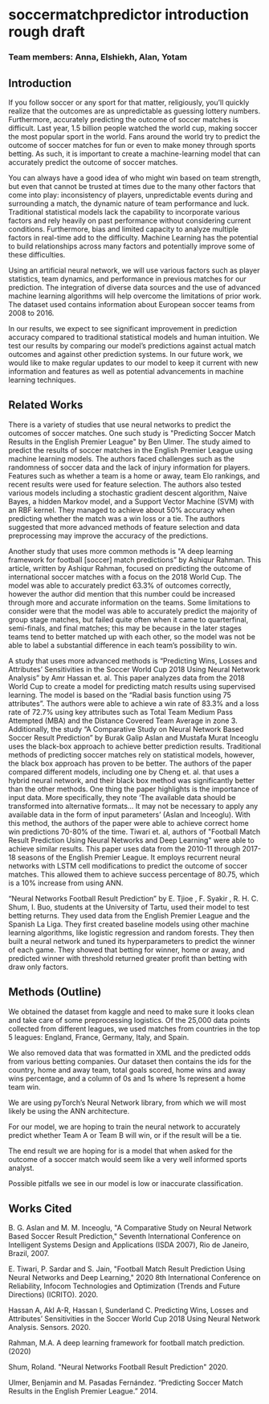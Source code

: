 # soccermatchpredictor introduction rough draft

### Team members: Anna, Elshiekh, Alan, Yotam

## Introduction

If you follow soccer or any sport for that matter, religiously, you’ll quickly realize that the outcomes are as unpredictable as guessing lottery numbers. Furthermore, accurately predicting the outcome of soccer matches is difficult. Last year, 1.5 billion people watched the world cup, making soccer the most popular sport in the world. Fans around the world try to predict the outcome of soccer matches for fun or even to make money through sports betting. As such, it is important to create a machine-learning model that can accurately predict the outcome of soccer matches. 

You can always have a good idea of who might win based on team strength, but even that cannot be trusted at times due to the many other factors that come into play: inconsistency of players, unpredictable events during and surrounding a match, the dynamic nature of team performance and luck. Traditional statistical models lack the capability to incorporate various factors and rely heavily on past performance without considering current conditions. Furthermore, bias and limited capacity to analyze multiple factors in real-time add to the difficulty. Machine Learning has the potential to build relationships across many factors and potentially improve some of these difficulties.

Using an artificial neural network, we will use various factors such as player statistics, team dynamics, and performance in previous matches for our prediction. The integration of diverse data sources and the use of advanced machine learning algorithms will help overcome the limitations of prior work. The dataset used contains information about European soccer teams from 2008 to 2016.

In our results, we expect to see significant improvement in prediction accuracy compared to traditional statistical models and human intuition. We test our results by comparing our model’s predictions against actual match outcomes and against other prediction systems. In our future work, we would like to make regular updates to our model to keep it current with new information and features as well as potential advancements in machine learning techniques. 

## Related Works

There is a variety of studies that use neural networks to predict the outcomes of soccer matches. One such study is "Predicting Soccer Match Results in the English Premier League" by Ben Ulmer. The study aimed to predict the results of soccer matches in the English Premier League using machine learning models. The authors faced challenges such as the randomness of soccer data and the lack of injury information for players. Features such as whether a team is a home or away, team Elo rankings, and recent results were used for feature selection. The authors also tested various models including a stochastic gradient descent algorithm, Naive Bayes, a hidden Markov model, and a Support Vector Machine (SVM) with an RBF kernel. They managed to achieve about 50% accuracy when predicting whether the match was a win loss or a tie. The authors suggested that more advanced methods of feature selection and data preprocessing may improve the accuracy of the predictions. 

Another study that uses more common methods is "A deep learning framework for football [soccer] match predictions” by Ashiqur Rahman. This article, written by Ashiqur Rahman, focused on predicting the outcome of international soccer matches with a focus on the 2018 World Cup. The model was able to accurately predict 63.3% of outcomes correctly, however the author did mention that this number could be increased through more and accurate information on the teams. Some limitations to consider were that the model was able to accurately predict the majority of group stage matches, but failed quite often when it came to quarterfinal, semi-finals, and final matches; this may be because in the later stages teams tend to better matched up with each other, so the model was not be able to label a substantial difference in each team’s possibility to win.

A study that uses more advanced methods is “Predicting Wins, Losses and Attributes’ Sensitivities in the Soccer World Cup 2018 Using Neural Network Analysis” by Amr Hassan et. al. This paper analyzes data from the 2018 World Cup to create a model for predicting match results using supervised learning. The model is based on the “Radial basis function using 75 attributes”. The authors were able to achieve a win rate of 83.3% and a loss rate of 72.7% using key attributes such as Total Team Medium Pass Attempted (MBA) and the Distance Covered Team Average in zone 3. Additionally, the study “A Comparative Study on Neural Network Based Soccer Result Prediction” by Burak Galip Aslan and Mustafa Murat Inceoglu uses the black-box approach to achieve better prediction results. Traditional methods of predicting soccer matches rely on statistical models, however, the black box approach has proven to be better. The authors of the paper compared different models, including one by Cheng et. al. that uses a hybrid neural network, and their black box method was significantly better than the other methods. One thing the paper highlights is the importance of input data. More specifically, they note ‘The available data should be transformed into alternative formats… It may not be necessary to apply any available data in the form of input parameters’ (Aslan and Inceoglu). With this method, the authors of the paper were able to achieve correct home win predictions 70-80% of the time. Tiwari et. al, authors of "Football Match Result Prediction Using Neural Networks and Deep Learning" were able to achieve similar results. This paper uses data from the 2010-11 through 2017-18 seasons of the English Premier League. It employs recurrent neural networks with LSTM cell modifications to predict the outcome of soccer matches. This allowed them to achieve success percentage of 80.75, which is a 10% increase from using ANN.

 “Neural Networks Football Result Prediction” by E. Tjioe , F. Syakir , R. H. C. Shum, I. Buo, students at the University of Tartu, used their model to test betting returns. They used data from the English Premier League and the Spanish La Liga. They first created baseline models using other machine learning algorithms, like logistic regression and random forests. They then built a neural network and tuned its hyperparameters to predict the winner of each game. They showed that betting for winner, home or away, and predicted winner with threshold returned greater profit than betting with draw only factors.
 
## Methods (Outline)

We obtained the dataset from kaggle and need to make sure it looks clean and take care of some preprocessing logistics. Of the 25,000 data points collected from different leagues, we used matches from countries in the top 5 leagues: England, France, Germany, Italy, and Spain. 

We also removed data that was formatted in XML and the predicted odds from various betting companies. Our dataset then contains the ids for the country, home and away team, total goals scored, home wins and away wins percentage, and a column of 0s and 1s where 1s represent a home team win.

We are using pyTorch’s Neural Network library, from which we will most likely be using the ANN architecture.

For our model, we are hoping to train the neural network to accurately predict whether Team A or Team B will win, or if the result will be a tie.

The end result we are hoping for is a model that when asked for the outcome of a soccer match would seem like a very well informed sports analyst.

Possible pitfalls we see in our model is low or inaccurate classification.


## Works Cited
B. G. Aslan and M. M. Inceoglu, "A Comparative Study on Neural Network Based Soccer Result Prediction," Seventh International Conference on Intelligent Systems Design and Applications (ISDA 2007), Rio de Janeiro, Brazil, 2007.

E. Tiwari, P. Sardar and S. Jain, "Football Match Result Prediction Using Neural Networks and Deep Learning," 2020 8th International Conference on Reliability, Infocom Technologies and Optimization (Trends and Future Directions) (ICRITO). 2020.

Hassan A, Akl A-R, Hassan I, Sunderland C. Predicting Wins, Losses and Attributes’ Sensitivities in the Soccer World Cup 2018 Using Neural Network Analysis. Sensors. 2020.

Rahman, M.A. A deep learning framework for football match prediction. (2020)

Shum, Roland. "Neural Networks Football Result Prediction" 2020.

Ulmer, Benjamin and M. Pasadas Fernández. “Predicting Soccer Match Results in the English Premier League.” 2014.


